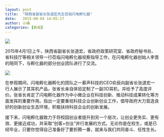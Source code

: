 ```yaml
---
layout: post
title:  "陕西省副省长张道宏先生莅临闪电孵化器"
date:   2015-08-04 14:05:17
author:	小编
categories: [新闻]
---
```


![](http://shandian.in/wp-content/uploads/2015/05/1.jpg)

2015年4月1日上午，陕西省副省长张道宏，省政府政策研究室、省政府秘书处、省科技厅等相关领导一行莅临闪电孵化器视察指导工作，在闪电孵化器创始人李晋的陪同下，与孵化器的部分创业团队进行了交流。

![](http://shandian.in/wp-content/uploads/2015/05/2.jpg)

在参观期间，闪电孵化器孵化的团队之一慕声科技的CEO俞辰向副省长张道宏一行人展示了其耳机产品，张省长亲自体验定制了一副3D耳机，并给予了高度评价。张省长肯定了闪电孵化器作为中小微企业在科技创新、推动科技成果转化等方面发挥的重要作用。指出一定要重视科技企业创新创业工作，倡导政府大力营造良好的创新创业生态环境，积极扶持科技企业的创新发展。

接下来，闪电孵化器致力于将校园创业者提升到另一个层次，让创业更务实、更有效、更接近成功，并采取“创客+创业”并行发展的方式。无论你是在校生，或是已经毕业，只要你觉得自己准备好了要折腾一番，就来与我们共同奋斗、任性生长。

